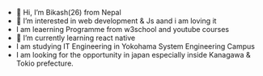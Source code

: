 - 👋 Hi, I’m Bikash(26) from Nepal 
- 👀 I’m interested in web development & Js aand i am loving it
- I am leaerning Programme from w3school and youtube courses
- 🌱 I’m currently learning react native
- I am studying IT Engineering in Yokohama System Engineering Campus
- I am looking for the opportunity in japan especially inside Kanagawa & Tokio prefecture.

